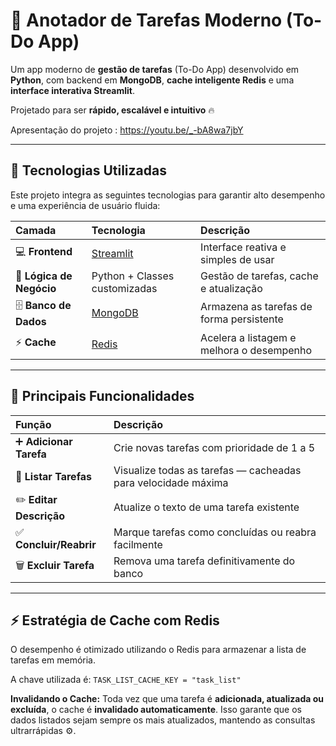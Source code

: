 # 📝 Anotador de Tarefas Moderno (To-Do App)

Um app moderno de **gestão de tarefas** (To-Do App) desenvolvido em **Python**, com backend em **MongoDB**, **cache inteligente Redis** e uma **interface interativa Streamlit**.

Projetado para ser **rápido, escalável e intuitivo** 🔥

Apresentação do projeto : https://youtu.be/_-bA8wa7jbY

---

## 🚀 Tecnologias Utilizadas

Este projeto integra as seguintes tecnologias para garantir alto desempenho e uma experiência de usuário fluida:

| Camada | Tecnologia | Descrição |
|:-------|:------------|:-----------|
| 💻 **Frontend** | [Streamlit](https://streamlit.io) | Interface reativa e simples de usar |
| 🧠 **Lógica de Negócio** | Python + Classes customizadas | Gestão de tarefas, cache e atualização |
| 🗄️ **Banco de Dados** | [MongoDB](https://www.mongodb.com) | Armazena as tarefas de forma persistente |
| ⚡ **Cache** | [Redis](https://redis.io) | Acelera a listagem e melhora o desempenho |

---

## 🧠 Principais Funcionalidades

| Função | Descrição |
|:-------|:-----------|
| ➕ **Adicionar Tarefa** | Crie novas tarefas com prioridade de 1 a 5 |
| 🧾 **Listar Tarefas** | Visualize todas as tarefas — cacheadas para velocidade máxima |
| ✏️ **Editar Descrição** | Atualize o texto de uma tarefa existente |
| ✅ **Concluir/Reabrir** | Marque tarefas como concluídas ou reabra facilmente |
| 🗑️ **Excluir Tarefa** | Remova uma tarefa definitivamente do banco |

---

## ⚡ Estratégia de Cache com Redis

O desempenho é otimizado utilizando o Redis para armazenar a lista de tarefas em memória.

A chave utilizada é: `TASK_LIST_CACHE_KEY = "task_list"`

**Invalidando o Cache:** Toda vez que uma tarefa é **adicionada, atualizada ou excluída**, o cache é **invalidado automaticamente**. Isso garante que os dados listados sejam sempre os mais atualizados, mantendo as consultas ultrarrápidas ⚙️.
